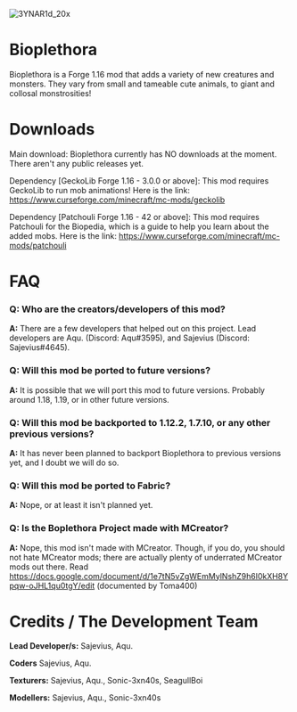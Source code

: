 ![3YNAR1d_20x](https://user-images.githubusercontent.com/71295972/143822148-72a48595-e5e1-444c-b23e-75e8b5f570ff.png)

# Bioplethora
Bioplethora is a Forge 1.16 mod that adds a variety of new creatures and monsters. They vary from small and tameable cute animals, to giant and collosal monstrosities! 

# Downloads
Main download: Bioplethora currently has NO downloads at the moment. There aren't any public releases yet.

Dependency [GeckoLib Forge 1.16 - 3.0.0 or above]: This mod requires GeckoLib to run mob animations! Here is the link: https://www.curseforge.com/minecraft/mc-mods/geckolib

Dependency [Patchouli Forge 1.16 - 42 or above]: This mod requires Patchouli for the Biopedia, which is a guide to help you learn about the added mobs. Here is the link: https://www.curseforge.com/minecraft/mc-mods/patchouli

# FAQ
### Q: Who are the creators/developers of this mod?
**A:** There are a few developers that helped out on this project. Lead developers are Aqu. (Discord: Aqu#3595), and Sajevius (Discord: Sajevius#4645).

### Q: Will this mod be ported to future versions?
**A:** It is possible that we will port this mod to future versions. Probably around 1.18, 1.19, or in other future versions.

### Q: Will this mod be backported to 1.12.2, 1.7.10, or any other previous versions?
**A:** It has never been planned to backport Bioplethora to previous versions yet, and I doubt we will do so.

### Q: Will this mod be ported to Fabric?
**A:** Nope, or at least it isn't planned yet.

### Q: Is the Boplethora Project made with MCreator?
**A:** Nope, this mod isn't made with MCreator. Though, if you do, you should not hate MCreator mods; there are actually plenty of underrated MCreator mods out there. Read https://docs.google.com/document/d/1e7tN5vZgWEmMylNshZ9h6l0kXH8Ypqw-oJHL1qu0tgY/edit (documented by Toma400)

# Credits / The Development Team
**Lead Developer/s:** Sajevius, Aqu.

**Coders** Sajevius, Aqu.

**Texturers:** Sajevius, Aqu., Sonic-3xn40s, SeagullBoi

**Modellers:** Sajevius, Aqu., Sonic-3xn40s
